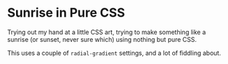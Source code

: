 # Sunrise in Pure CSS

Trying out my hand at a little CSS art, trying to make something like
a sunrise (or sunset, never sure which) using nothing but pure CSS.

This uses a couple of `radial-gradient` settings, and a lot of
fiddling about.
